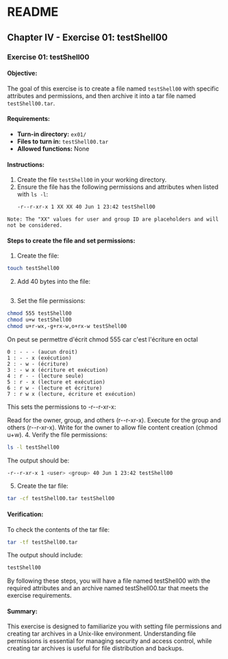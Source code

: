 # README

## Chapter IV - Exercise 01: testShell00

### Exercise 01: testShell00

#### Objective:
The goal of this exercise is to create a file named `testShell00` with specific attributes and permissions, and then archive it into a tar file named `testShell00.tar`.

#### Requirements:
- **Turn-in directory:** `ex01/`
- **Files to turn in:** `testShell00.tar`
- **Allowed functions:** None

#### Instructions:
1. Create the file `testShell00` in your working directory.
2. Ensure the file has the following permissions and attributes when listed with `ls -l`:
   ```sh
   -r--r-xr-x 1 XX XX 40 Jun 1 23:42 testShell00
```
Note: The "XX" values for user and group ID are placeholders and will not be considered.
```
#### Steps to create the file and set permissions:
1. Create the file:
```sh
touch testShell00
```
2. Add 40 bytes into the file:
```sh

```
3. Set the file permissions:
```sh
chmod 555 testShell00
chmod u+w testShell00
chmod u+r-wx,-g+rx-w,o+rx-w testShell00
```
On peut se permettre d'écrit chmod 555 car c'est l'écriture en octal
```
0 : - - - (aucun droit)
1 : - - x (exécution)
2 : - w - (écriture)
3 : - w x (écriture et exécution)
4 : r - - (lecture seule)
5 : r - x (lecture et exécution)
6 : r w - (lecture et écriture)
7 : r w x (lecture, écriture et exécution)
```
This sets the permissions to -r--r-xr-x:

Read for the owner, group, and others (r--r-xr-x).
Execute for the group and others (r--r-xr-x).
Write for the owner to allow file content creation (chmod u+w).
4. Verify the file permissions:
```sh
ls -l testShell00
```
The output should be:
```sh
-r--r-xr-x 1 <user> <group> 40 Jun 1 23:42 testShell00
```
5. Create the tar file:
```sh
tar -cf testShell00.tar testShell00
```
#### Verification:
To check the contents of the tar file:
```sh
tar -tf testShell00.tar
```
The output should include:
```sh
testShell00
```
By following these steps, you will have a file named testShell00 with the required attributes and an archive named testShell00.tar that meets the exercise requirements.
#### Summary:
This exercise is designed to familiarize you with setting file permissions and creating tar archives in a Unix-like environment. Understanding file permissions is essential for managing security and access control, while creating tar archives is useful for file distribution and backups.
